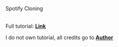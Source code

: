 Spotify Cloning <br /> <br />

Full tutorial: [**Link**](https://www.youtube.com/watch?v=2aeMRB8LL4o&t=17601s) <br />

I do not own tutorial, all credits go to [**Author**](https://www.youtube.com/@codewithantonio) <br />
